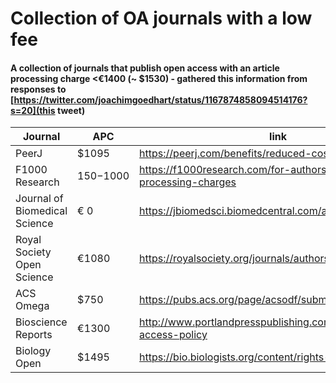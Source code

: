 # Collection of OA journals with a low fee


#### A collection of journals that publish open access with an article processing charge <€1400 (~ $1530) - gathered this information from responses to [https://twitter.com/joachimgoedhart/status/1167874858094514176?s=20](this tweet)


|Journal | APC|link|
|---|---|---|
|PeerJ|$1095|https://peerj.com/benefits/reduced-cost-publishing/|
|F1000 Research|$150-$1000|https://f1000research.com/for-authors/article-processing-charges|
|Journal of Biomedical Science|€ 0|https://jbiomedsci.biomedcentral.com/about|
|Royal Society Open Science|€1080|https://royalsociety.org/journals/authors/open-access/|
|ACS Omega|$750|https://pubs.acs.org/page/acsodf/submission/authors.html|
|Bioscience Reports| €1300|http://www.portlandpresspublishing.com/content/open-access-policy|
|Biology Open| $1495|https://bio.biologists.org/content/rights-permissions|


